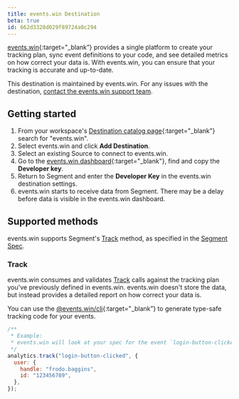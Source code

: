 ```yaml
---
title: events.win Destination
beta: true
id: 662d3328d029f89724a0c294
---
```


[events.win](https://events.win/?utm_source=segmentio&utm_medium=docs&utm_campaign=partners){:target="\_blank”} provides a single platform to create your tracking plan, sync event definitions to your code, and see detailed metrics on how correct your data is. With events.win, you can ensure that your tracking is accurate and up-to-date.

This destination is maintained by events.win. For any issues with the destination, [contact the events.win support team](mailto:hi@events.win).

## Getting started

1. From your workspace's [Destination catalog page](https://app.segment.com/goto-my-workspace/destinations/catalog){:target="\_blank”} search for "events.win".
2. Select events.win and click **Add Destination**.
3. Select an existing Source to connect to events.win.
4. Go to the [events.win dashboard](https://app.events.win/developers){:target="\_blank"}, find and copy the **Developer key**.
5. Return to Segment and enter the **Developer Key** in the events.win destination settings.
6. events.win starts to receive data from Segment. There may be a delay before data is visible in the events.win dashboard.

## Supported methods

events.win supports Segment's [Track](/docs/connections/spec/track) method, as specified in the [Segment Spec](/docs/connections/spec).

### Track

events.win consumes and validates [Track](/docs/connections/spec/track) calls against the tracking plan you've previously defined in events.win. events.win doesn't store the data, but instead provides a detailed report on how correct your data is.

You can use the [@events.win/cli](https://www.npmjs.com/package/@events.win/cli){:target="\_blank”} to generate type-safe tracking code for your events.

```js
/**
 * Example:
 * events.win will look at your spec for the event `login-button-clicked` and validate the properties `handle` and `id` are present and have the correct data type.
 */
analytics.track("login-button-clicked", {
  user: {
    handle: "frodo.baggins",
    id: "123456789",
  },
});
```
